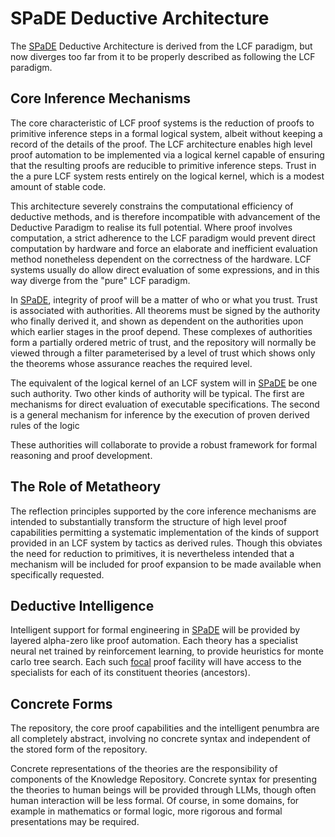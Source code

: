 # SPaDE Deductive Architecture

The [SPaDE](../docs/tlad001.md#spade) Deductive Architecture is derived from the LCF paradigm, but now diverges too far from it to be properly described as following the LCF paradigm.

## Core Inference Mechanisms

The core characteristic of LCF proof systems is the reduction of proofs to primitive inference steps in a formal logical system, albeit without keeping a record of the details of the proof.
The LCF architecture enables high level proof automation to be implemented via a logical kernel capable of ensuring that the resulting proofs are reducible to primitive inference steps.
Trust in the a pure LCF system rests entirely on the logical kernel, which is a modest amount of stable code.

This architecture severely constrains the computational efficiency of deductive methods, and is therefore incompatible with advancement of the Deductive Paradigm to realise its full potential.
Where proof involves computation, a strict adherence to the LCF paradigm would prevent direct computation by hardware and force an elaborate and inefficient evaluation method nonetheless dependent on the correctness of the hardware.
LCF systems usually do allow direct evaluation of some expressions, and in this way diverge from the "pure" LCF paradigm.

In [SPaDE](../docs/tlad001.md#spade), integrity of proof will be a matter of who or what you trust.
Trust is associated with authorities.
All theorems must be signed by the authority who finally derived it, and shown as dependent on the authorities upon which earlier stages in the proof depend.
These complexes of authorities form a partially ordered metric of trust, and the repository will normally be viewed through a filter parameterised by a level of trust which shows only the theorems whose assurance reaches the required level.

The equivalent of the logical kernel of an LCF system will in [SPaDE](../docs/tlad001.md#spade) be one such authority.
Two other kinds of authority will be typical.
The first are mechanisms for direct evaluation of executable specifications.
The second is a general mechanism for inference by the execution of proven derived rules of the logic

These authorities will collaborate to provide a robust framework for formal reasoning and proof development.

## The Role of Metatheory

The reflection principles supported by the core inference mechanisms are intended to substantially transform the structure of high level proof capabilities permitting a systematic implementation of the kinds of support provided in an LCF system by tactics as derived rules.
Though this obviates the need for reduction to primitives, it is nevertheless intended that a mechanism will be included for proof expansion to be made available when specifically requested.

## Deductive Intelligence

Intelligent support for formal engineering in [SPaDE](../docs/tlad001.md#spade) will be provided by  layered alpha-zero like proof automation.
Each theory has a specialist neural net trained by reinforcement learning, to provide heuristics for monte carlo tree search.
Each such [focal](../docs/tlad001.md#focal) proof facility will have access to the specialists for each of its constituent theories (ancestors).

## Concrete Forms

The repository, the core proof capabilities and the intelligent penumbra are all completely abstract, involving no concrete syntax and independent of the stored form of the repository.

Concrete representations of the theories are the responsibility of components of the Knowledge Repository.
Concrete syntax for presenting the theories to human beings will be provided through LLMs, though often human interaction will be less formal.
Of course, in some domains, for example in mathematics or formal logic, more rigorous and formal presentations may be required.
